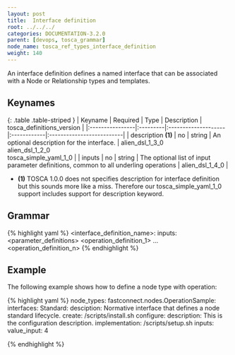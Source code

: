 ```yaml
---
layout: post
title:  Interface definition
root: ../../../
categories: DOCUMENTATION-3.2.0
parent: [devops, tosca_grammar]
node_name: tosca_ref_types_interface_definition
weight: 140
---
```


An interface definition defines a named interface that can be associated with a Node or Relationship types and templates.

## Keynames

{: .table .table-striped }
| Keyname         | Required | Type                | Description | tosca_definitions_version |
|:----------------|:---------|:--------------------|:------------|:--------------------------|
| description __(1)__ | no | string | An optional description for the interface. | alien_dsl_1_3_0<br> alien_dsl_1_2_0<br> tosca_simple_yaml_1_0 |
| inputs  | no | string | The optional list of input parameter definitions, common to all underling operations | alien_dsl_1_4_0 |

* __(1)__ TOSCA 1.0.0 does not specifies description for interface definition but this sounds more like a miss. Therefore our tosca_simple_yaml_1_0 support includes support for description keyword.

## Grammar

{% highlight yaml %}
<interface_definition_name>:
  inputs:
    <parameter_definitions>
  <operation_definition_1>
  ...
  <operation_definition_n>
{% endhighlight %}

## Example

The following example shows how to define a node type with operation:

{% highlight yaml %}
node_types:
  fastconnect.nodes.OperationSample:
    interfaces:
      Standard:
        desciption: Normative interface that defines a node standard lifecycle.
        create: /scripts/install.sh
        configure:
          description: This is the configuration description.
          implementation: /scripts/setup.sh
          inputs:
            value_input: 4

{% endhighlight %}
